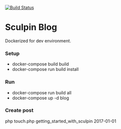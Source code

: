 [![Build Status](https://travis-ci.org/snoek09/snoek09.github.io.svg?branch=source)](https://travis-ci.org/snoek09/snoek09.github.io)

Sculpin Blog
============

Dockerized for dev environment.

### Setup

- docker-compose build build
- docker-compose run build install

### Run

- docker-compose run build all
- docker-compose up -d blog

### Create post

php touch.php getting_started_with_sculpin 2017-01-01
